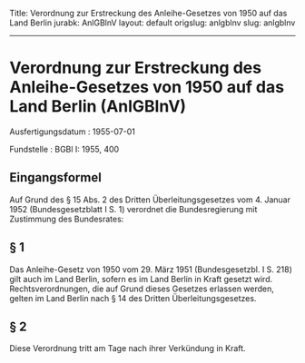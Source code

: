 Title: Verordnung zur Erstreckung des Anleihe-Gesetzes von 1950 auf das Land Berlin
jurabk: AnlGBlnV
layout: default
origslug: anlgblnv
slug: anlgblnv

---

# Verordnung zur Erstreckung des Anleihe-Gesetzes von 1950 auf das Land Berlin (AnlGBlnV)

Ausfertigungsdatum
:   1955-07-01

Fundstelle
:   BGBl I: 1955, 400



## Eingangsformel

Auf Grund des § 15 Abs. 2 des Dritten Überleitungsgesetzes vom 4.
Januar 1952 (Bundesgesetzblatt I S. 1) verordnet die Bundesregierung
mit Zustimmung des Bundesrates:


## § 1

Das Anleihe-Gesetz von 1950 vom 29. März 1951 (Bundesgesetzbl. I S.
218) gilt auch im Land Berlin, sofern es im Land Berlin in Kraft
gesetzt wird. Rechtsverordnungen, die auf Grund dieses Gesetzes
erlassen werden, gelten im Land Berlin nach § 14 des Dritten
Überleitungsgesetzes.


## § 2

Diese Verordnung tritt am Tage nach ihrer Verkündung in Kraft.

